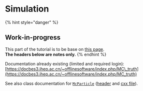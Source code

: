 # Simulation

{% hint style="danger" %}
## Work-in-progress

This part of the tutorial is to be base on [this page](https://docbes3.ihep.ac.cn/~offlinesoftware/index.php/Simulation).  
**The headers below are notes only.**
{% endhint %}

Documentation already existing \(limited and required login\):  
[https://docbes3.ihep.ac.cn/~offlinesoftware/index.php/MC\_truth](https://docbes3.ihep.ac.cn/~offlinesoftware/index.php/MC_truth)

See also class documentation for [`McParticle`](http://bes3.to.infn.it/Boss/7.0.2/html/classEvent_1_1McParticle.html) \([header](http://bes3.to.infn.it/Boss/7.0.2/html/McParticle_8h.html) and [cxx file](http://bes3.to.infn.it/Boss/7.0.2/html/McParticle_8cxx-source.html)\).

